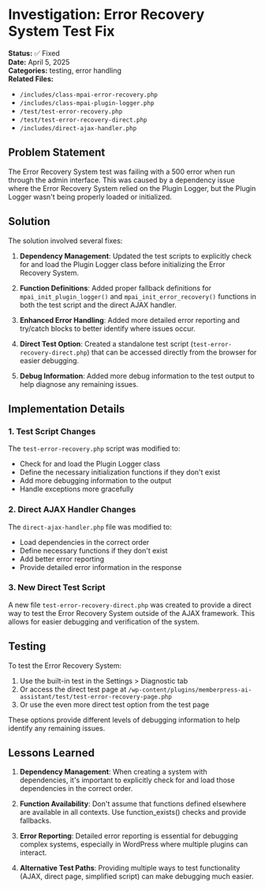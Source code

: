 # Investigation: Error Recovery System Test Fix

**Status:** ✅ Fixed  
**Date:** April 5, 2025  
**Categories:** testing, error handling  
**Related Files:** 
- `/includes/class-mpai-error-recovery.php`
- `/includes/class-mpai-plugin-logger.php`
- `/test/test-error-recovery.php`
- `/test/test-error-recovery-direct.php`
- `/includes/direct-ajax-handler.php`

## Problem Statement

The Error Recovery System test was failing with a 500 error when run through the admin interface. This was caused by a dependency issue where the Error Recovery System relied on the Plugin Logger, but the Plugin Logger wasn't being properly loaded or initialized.

## Solution

The solution involved several fixes:

1. **Dependency Management**: Updated the test scripts to explicitly check for and load the Plugin Logger class before initializing the Error Recovery System.

2. **Function Definitions**: Added proper fallback definitions for `mpai_init_plugin_logger()` and `mpai_init_error_recovery()` functions in both the test script and the direct AJAX handler.

3. **Enhanced Error Handling**: Added more detailed error reporting and try/catch blocks to better identify where issues occur.

4. **Direct Test Option**: Created a standalone test script (`test-error-recovery-direct.php`) that can be accessed directly from the browser for easier debugging.

5. **Debug Information**: Added more debug information to the test output to help diagnose any remaining issues.

## Implementation Details

### 1. Test Script Changes

The `test-error-recovery.php` script was modified to:
- Check for and load the Plugin Logger class
- Define the necessary initialization functions if they don't exist
- Add more debugging information to the output
- Handle exceptions more gracefully

### 2. Direct AJAX Handler Changes

The `direct-ajax-handler.php` file was modified to:
- Load dependencies in the correct order
- Define necessary functions if they don't exist
- Add better error reporting
- Provide detailed error information in the response

### 3. New Direct Test Script

A new file `test-error-recovery-direct.php` was created to provide a direct way to test the Error Recovery System outside of the AJAX framework. This allows for easier debugging and verification of the system.

## Testing

To test the Error Recovery System:

1. Use the built-in test in the Settings > Diagnostic tab
2. Or access the direct test page at `/wp-content/plugins/memberpress-ai-assistant/test/test-error-recovery-page.php`
3. Or use the even more direct test option from the test page

These options provide different levels of debugging information to help identify any remaining issues.

## Lessons Learned

1. **Dependency Management**: When creating a system with dependencies, it's important to explicitly check for and load those dependencies in the correct order.

2. **Function Availability**: Don't assume that functions defined elsewhere are available in all contexts. Use function_exists() checks and provide fallbacks.

3. **Error Reporting**: Detailed error reporting is essential for debugging complex systems, especially in WordPress where multiple plugins can interact.

4. **Alternative Test Paths**: Providing multiple ways to test functionality (AJAX, direct page, simplified script) can make debugging much easier.